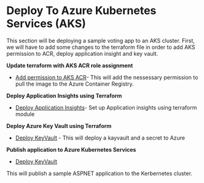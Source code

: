 # Deploy To Azure Kubernetes Services (AKS) # 

This section will be deploying a sample voting app to an AKS cluster. First, we will have to add some changes to the terraform file in order to add AKS permission to ACR, deploy application insight and key vault. 

**Update terraform with AKS ACR role assignment**

- [Add permission to AKS ACR](/Deploy-To-AKS/Update-terraform-AKS-ACR-permission.md)- This will add the nessessary permission to pull the image to the Azure Container Registry. 

**Deploy Application Insights using Terraform**

- [Deploy Application Insights](/Deploy-To-AKS/Deploy-Appinsight.md)- Set up Application insights using terraform module 

**Deploy Azure Key Vault using Terraform**

- [Deploy KeyVault](/Deploy-To-AKS/Keyvault-creation.md) - This will deploy a kayvault and a secret to  Azure

**Publish application to Azure Kubernetes Services**

- [Deploy KeyVault](/Deploy-To-AKS/Deploy-application-to-AKS.md)

 This will publish a sample ASPNET application to the Kerbernetes cluster. 

